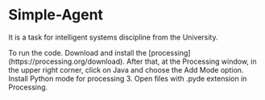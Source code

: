 # Simple-Agent
<p> It is a task for intelligent systems discipline from the University. </p>
<p> To run the code. Download and install the [processing](https://processing.org/download). After that, at the Processing window, in the upper right corner, click on Java and choose the Add Mode option. Install Python mode for processing 3. Open files with .pyde extension in Processing. </p>
